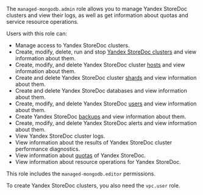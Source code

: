 The `managed-mongodb.admin` role allows you to manage Yandex StoreDoc clusters and view their logs, as well as get information about quotas and service resource operations.

Users with this role can:
* Manage access to Yandex StoreDoc clusters.
* Create, modify, delete, run and stop [Yandex StoreDoc clusters](../../storedoc/concepts/index.md) and view information about them.
* Create, modify, and delete Yandex StoreDoc cluster [hosts](../../storedoc/concepts/instance-types.md) and view information about them.
* Create and delete Yandex StoreDoc cluster [shards](../../storedoc/concepts/sharding.md) and view information about them.
* Create and delete Yandex StoreDoc databases and view information about them.
* Create, modify, and delete Yandex StoreDoc [users](../../storedoc/concepts/users-and-roles.md) and view information about them.
* Create Yandex StoreDoc [backups](../../storedoc/concepts/backup.md) and view information about them.
* Create, modify, and delete Yandex StoreDoc alerts and view information about them.
* View Yandex StoreDoc cluster logs.
* View information about the results of Yandex StoreDoc cluster performance diagnostics.
* View information about [quotas](../../storedoc/concepts/limits.md#mmg-quotas) of Yandex StoreDoc.
* View information about resource operations for Yandex StoreDoc.

This role includes the `managed-mongodb.editor` permissions.

To create Yandex StoreDoc clusters, you also need the `vpc.user` role.